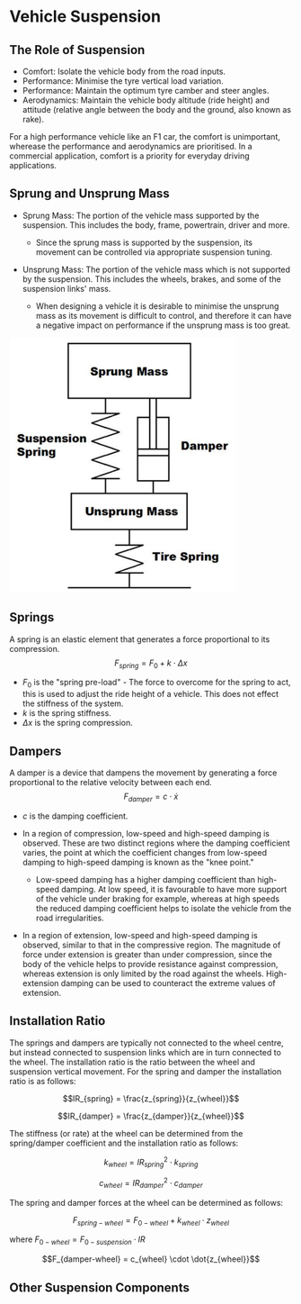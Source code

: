 # Vehicle Suspension

## The Role of Suspension

- Comfort: Isolate the vehicle body from the road inputs.
- Performance: Minimise the tyre vertical load variation.
- Performance: Maintain the optimum tyre camber and steer angles.
- Aerodynamics: Maintain the vehicle body altitude (ride height) and attitude (relative angle between the body and the ground, also known as rake).

For a high performance vehicle like an F1 car, the comfort is unimportant, wherease the performance and aerodynamics are prioritised. In a commercial application, comfort is a priority for everyday driving applications.

## Sprung and Unsprung Mass

- Sprung Mass: The portion of the vehicle mass supported by the suspension. This includes the body, frame, powertrain, driver and more.

    - Since the sprung mass is supported by the suspension, its movement can be controlled via appropriate suspension tuning.
 
 - Unsprung Mass: The portion of the vehicle mass which is not supported by the suspension. This includes the wheels, brakes, and some of the suspension links' mass.

    - When designing a vehicle it is desirable to minimise the unsprung mass as its movement is difficult to control, and therefore it can have a negative impact on performance if the unsprung mass is too great.

![Sprung and Unsprung Msss](./Images/Sprung_Unsprung_Mass.png)

## Springs

A spring is an elastic element that generates a force proportional to its compression. $$F_{spring} = F_{0} + k \cdot \Delta x$$

- $F_{0}$ is the "spring pre-load" - The force to overcome for the spring to act, this is used to adjust the ride height of a vehicle. This does not effect the stiffness of the system.
- $k$ is the spring stiffness.
- $\Delta x$ is the spring compression.

## Dampers

A damper is a device that dampens the movement by generating a force proportional to the relative velocity between each end. $$F_{damper} = c \cdot \dot{x}$$

- $c$ is the damping coefficient.

- In a region of compression, low-speed and high-speed damping is observed. These are two distinct regions where the damping coefficient varies, the point at which the coefficient changes from low-speed damping to high-speed damping is known as the "knee point."

    - Low-speed damping has a higher damping coefficient than high-speed damping. At low speed, it is favourable to have more support of the vehicle under braking for example, whereas at high speeds the reduced damping coefficient helps to isolate the vehicle from the road irregularities.

- In a region of extension, low-speed and high-speed damping is observed, similar to that in the compressive region. The magnitude of force under extension is greater than under compression, since the body of the vehicle helps to provide resistance against compression, whereas extension is only limited by the road against the wheels. High-extension damping can be used to counteract the extreme values of extension.

## Installation Ratio

The springs and dampers are typically not connected to the wheel centre, but instead connected to suspension links which are in turn connected to the wheel. The installation ratio is the ratio between the wheel and suspension vertical movement. For the spring and damper the installation ratio is as follows:

$$IR_{spring} = \frac{z_{spring}}{z_{wheel}}$$

$$IR_{damper} = \frac{z_{damper}}{z_{wheel}}$$

The stiffness (or rate) at the wheel can be determined from the spring/damper coefficient and the installation ratio as follows:

$$k_{wheel} = IR_{spring}^{2} \cdot k_{spring}$$

$$c_{wheel} = IR_{damper}^{2} \cdot c_{damper}$$

The spring and damper forces at the wheel can be determined as follows:

$$F_{spring-wheel} = F_{0-wheel} + k_{wheel} \cdot z_{wheel}$$

where $F_{0-wheel} = F_{0-suspension} \cdot IR$

$$F_{damper-wheel} = c_{wheel} \cdot \dot{z_{wheel}}$$

## Other Suspension Components

